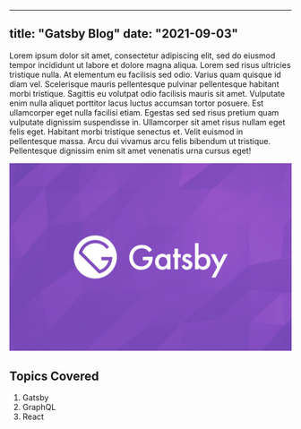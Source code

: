 ---
title: "Gatsby Blog"
date: "2021-09-03"
----

Lorem ipsum dolor sit amet, consectetur adipiscing elit, sed do eiusmod tempor incididunt ut labore et dolore magna aliqua. Lorem sed risus ultricies tristique nulla. At elementum eu facilisis sed odio. Varius quam quisque id diam vel. Scelerisque mauris pellentesque pulvinar pellentesque habitant morbi tristique. Sagittis eu volutpat odio facilisis mauris sit amet. Vulputate enim nulla aliquet porttitor lacus luctus accumsan tortor posuere. Est ullamcorper eget nulla facilisi etiam. Egestas sed sed risus pretium quam vulputate dignissim suspendisse in. Ullamcorper sit amet risus nullam eget felis eget. Habitant morbi tristique senectus et. Velit euismod in pellentesque massa. Arcu dui vivamus arcu felis bibendum ut tristique. Pellentesque dignissim enim sit amet venenatis urna cursus eget!

![Gatsby](./gatsby.jpg)

## Topics Covered

1. Gatsby
2. GraphQL
3. React
